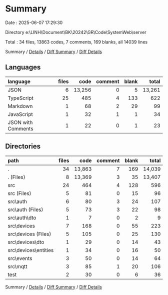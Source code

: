 # Summary

Date : 2025-06-07 17:29:30

Directory e:\\LINH\\Document\\BK\\20242\\GR\\Code\\SystemWeb\\server

Total : 34 files,  13863 codes, 7 comments, 169 blanks, all 14039 lines

Summary / [Details](details.md) / [Diff Summary](diff.md) / [Diff Details](diff-details.md)

## Languages
| language | files | code | comment | blank | total |
| :--- | ---: | ---: | ---: | ---: | ---: |
| JSON | 6 | 13,256 | 0 | 5 | 13,261 |
| TypeScript | 25 | 485 | 4 | 133 | 622 |
| Markdown | 1 | 68 | 2 | 29 | 99 |
| JavaScript | 1 | 32 | 1 | 1 | 34 |
| JSON with Comments | 1 | 22 | 0 | 1 | 23 |

## Directories
| path | files | code | comment | blank | total |
| :--- | ---: | ---: | ---: | ---: | ---: |
| . | 34 | 13,863 | 7 | 169 | 14,039 |
| . (Files) | 8 | 13,369 | 3 | 35 | 13,407 |
| src | 24 | 464 | 4 | 128 | 596 |
| src (Files) | 5 | 81 | 0 | 15 | 96 |
| src\\auth | 6 | 80 | 3 | 24 | 107 |
| src\\auth (Files) | 5 | 73 | 3 | 22 | 98 |
| src\\auth\\dto | 1 | 7 | 0 | 2 | 9 |
| src\\devices | 7 | 168 | 0 | 55 | 223 |
| src\\devices (Files) | 5 | 105 | 0 | 25 | 130 |
| src\\devices\\dto | 1 | 29 | 0 | 14 | 43 |
| src\\devices\\entities | 1 | 34 | 0 | 16 | 50 |
| src\\events | 3 | 50 | 0 | 14 | 64 |
| src\\mqtt | 3 | 85 | 1 | 20 | 106 |
| test | 2 | 30 | 0 | 6 | 36 |

Summary / [Details](details.md) / [Diff Summary](diff.md) / [Diff Details](diff-details.md)